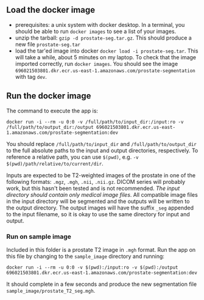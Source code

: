 
## Load the docker image

* prerequisites: a unix system with docker desktop. In a terminal, you should be able to run `docker images` to see a list of your images.
* unzip the tarball: `gzip -d prostate-seg.tar.gz`. This should produce a new file `prostate-seg.tar`
* load the tar'ed image into docker `docker load -i prostate-seg.tar`. This will take a while, about 5 minutes on my laptop. To check that the image imported correctly, run `docker images`. You should see the  image `696021503801.dkr.ecr.us-east-1.amazonaws.com/prostate-segmentation` with tag `dev`.

## Run the docker image

The command to execute the app is:

    docker run -i --rm -u 0:0 -v /full/path/to/input_dir:/input:ro -v /full/path/to/output_dir:/output 696021503801.dkr.ecr.us-east-1.amazonaws.com/prostate-segmentation:dev

You should replace `/full/path/to/input_dir` and `/full/path/to/output_dir` to the full absolute paths to the input and output directories, respectively. To reference a relative path, you can use `$(pwd)`, e.g. `-v $(pwd)/path/relative/to/current/dir`.

Inputs are expected to be T2-weighted images of the prostate in one of the following formats: `.mgz`, `.mgh`, `.nii`, `.nii.gz`. DICOM series will probably work, but this hasn't been tested and is not recommended. *The input directory should contain only medical image files*. All compatible image files in the input directory will be segmented and the outputs will be written to the output directory. The output images will have the suffix `_seg` appended to the input filename, so it is okay to use the same directory for input and output.

### Run on sample image

Included in this folder is a prostate T2 image in `.mgh` format. Run the app on this file by changing to the `sample_image` directory and running:

    docker run -i --rm -u 0:0 -v $(pwd):/input:ro -v $(pwd):/output 696021503801.dkr.ecr.us-east-1.amazonaws.com/prostate-segmentation:dev

It should complete in a few seconds and produce the new segmentation file `sample_image/prostate_T2_seg.mgh`.
